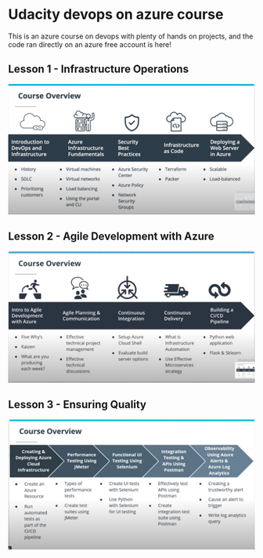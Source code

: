 # Udacity devops on azure course

This is an azure course on devops with plenty of hands on projects, and the code ran directly on an azure free account is here!
## Lesson 1 - Infrastructure Operations

![lesson1](lesson_1.png)

## Lesson 2 - Agile Development with Azure
![lesson2](lesson_2.png)

## Lesson 3 - Ensuring Quality
![lesson3](course3.png)
